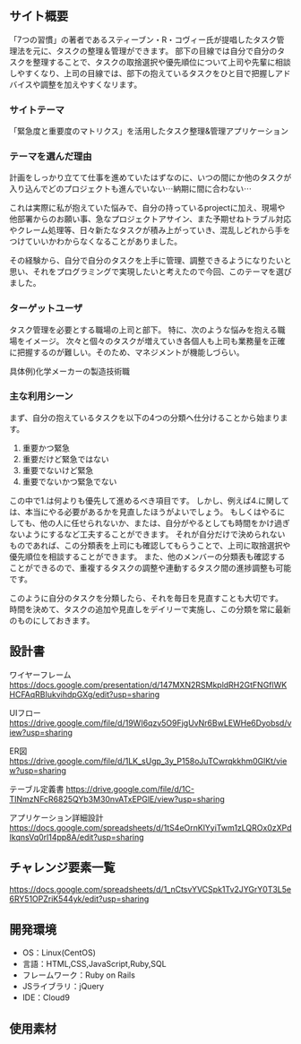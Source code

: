 # <your manager>

## サイト概要
「7つの習慣」の著者であるスティーブン・R・コヴィー氏が提唱したタスク管理法を元に、タスクの整理＆管理ができます。
部下の目線では自分で自分のタスクを整理することで、タスクの取捨選択や優先順位について上司や先輩に相談しやすくなり、上司の目線では、部下の抱えているタスクをひと目で把握しアドバイスや調整を加えやすくなリます。

### サイトテーマ
「緊急度と重要度のマトリクス」を活用したタスク整理&管理アプリケーション

### テーマを選んだ理由
計画をしっかり立てて仕事を進めていたはずなのに、いつの間にか他のタスクが入り込んでどのプロジェクトも進んでいない⋯納期に間に合わない⋯

これは実際に私が抱えていた悩みで、自分の持っているprojectに加え、現場や他部署からのお願い事、急なプロジェクトアサイン、また予期せねトラブル対応やクレーム処理等、日々新たなタスクが積み上がっていき、混乱しどれから手をつけていいかわからなくなることがありました。

その経験から、自分で自分のタスクを上手に管理、調整できるようになりたいと思い、それをプログラミングで実現したいと考えたので今回、このテーマを選びました。

### ターゲットユーザ
タスク管理を必要とする職場の上司と部下。
特に、次のような悩みを抱える職場をイメージ。
次々と個々のタスクが増えていき各個人も上司も業務量を正確に把握するのが難しい。そのため、マネジメントが機能しづらい。

具体例)化学メーカーの製造技術職
### 主な利用シーン

まず、自分の抱えているタスクを以下の4つの分類へ仕分けることから始まります。

1. 重要かつ緊急
2. 重要だけど緊急ではない
3. 重要でないけど緊急
4. 重要でないかつ緊急でない

この中で1.は何よりも優先して進めるべき項目です。
しかし、例えば4.に関しては、本当にやる必要があるかを見直したほうがよいでしょう。
もしくはやるにしても、他の人に任せられないか、または、自分がやるとしても時間をかけ過ぎないようにするなど工夫することができます。
それが自分だけで決められないものであれば、この分類表を上司にも確認してもらうことで、上司に取捨選択や優先順位を相談することができます。
また、他のメンバーの分類表も確認することができるので、重複するタスクの調整や連動するタスク間の進捗調整も可能です。

このように自分のタスクを分類したら、それを毎日を見直すことも大切です。
時間を決めて、タスクの追加や見直しをデイリーで実施し、この分類を常に最新のものにしておきます。

## 設計書
ワイヤーフレーム
https://docs.google.com/presentation/d/147MXN2RSMkpldRH2GtFNGflWKHCFAqRBIukvihdpGXg/edit?usp=sharing

UIフロー
https://drive.google.com/file/d/19WI6qzv5O9FjgUvNr6BwLEWHe6Dyobsd/view?usp=sharing

ER図
https://drive.google.com/file/d/1LK_sUgp_3y_P158oJuTCwrqkkhm0GlKt/view?usp=sharing

テーブル定義書
https://drive.google.com/file/d/1C-TINmzNFcR6825QYb3M30nvATxEPGlE/view?usp=sharing

アプリケーション詳細設計
https://docs.google.com/spreadsheets/d/1tS4eOrnKlYyiTwm1zLQROx0zXPdIkqnsVq0rl14pp8A/edit?usp=sharing



## チャレンジ要素一覧
https://docs.google.com/spreadsheets/d/1_nCtsvYVCSpk1Tv2JYGrY0T3L5e6RY51OPZriK544yk/edit?usp=sharing



## 開発環境
- OS：Linux(CentOS)
- 言語：HTML,CSS,JavaScript,Ruby,SQL
- フレームワーク：Ruby on Rails
- JSライブラリ：jQuery
- IDE：Cloud9

## 使用素材
